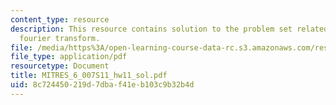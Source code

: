 ```yaml
---
content_type: resource
description: This resource contains solution to the problem set related to discrete-time
  fourier transform.
file: /media/https%3A/open-learning-course-data-rc.s3.amazonaws.com/res-6-007-signals-and-systems-spring-2011/8c724450219d7dbaf41eb103c9b32b4d_MITRES_6_007S11_hw11_sol.pdf
file_type: application/pdf
resourcetype: Document
title: MITRES_6_007S11_hw11_sol.pdf
uid: 8c724450-219d-7dba-f41e-b103c9b32b4d
---
```

